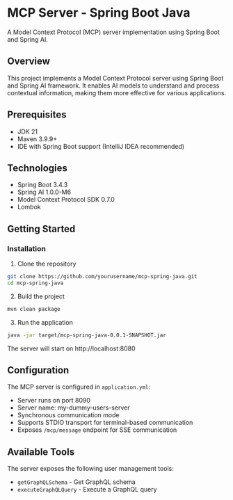 # MCP Server - Spring Boot Java

A Model Context Protocol (MCP) server implementation using Spring Boot and Spring AI.

## Overview

This project implements a Model Context Protocol server using Spring Boot and Spring AI framework. It enables AI models to understand and process contextual information, making them more effective for various applications.

## Prerequisites

- JDK 21
- Maven 3.9.9+
- IDE with Spring Boot support (IntelliJ IDEA recommended)

## Technologies

- Spring Boot 3.4.3
- Spring AI 1.0.0-M6
- Model Context Protocol SDK 0.7.0
- Lombok

## Getting Started

### Installation

1. Clone the repository

```bash
git clone https://github.com/yourusername/mcp-spring-java.git
cd mcp-spring-java
```

2. Build the project

```bash
mvn clean package
```

3. Run the application

```bash
java -jar target/mcp-spring-java-0.0.1-SNAPSHOT.jar
```

The server will start on http://localhost:8080

## Configuration

The MCP server is configured in `application.yml`:

- Server runs on port 8090
- Server name: my-dummy-users-server
- Synchronous communication mode
- Supports STDIO transport for terminal-based communication
- Exposes `/mcp/message` endpoint for SSE communication

## Available Tools

The server exposes the following user management tools:

- `getGraphQLSchema` - Get GraphQL schema
- `executeGraphQLQuery` - Execute a GraphQL query
